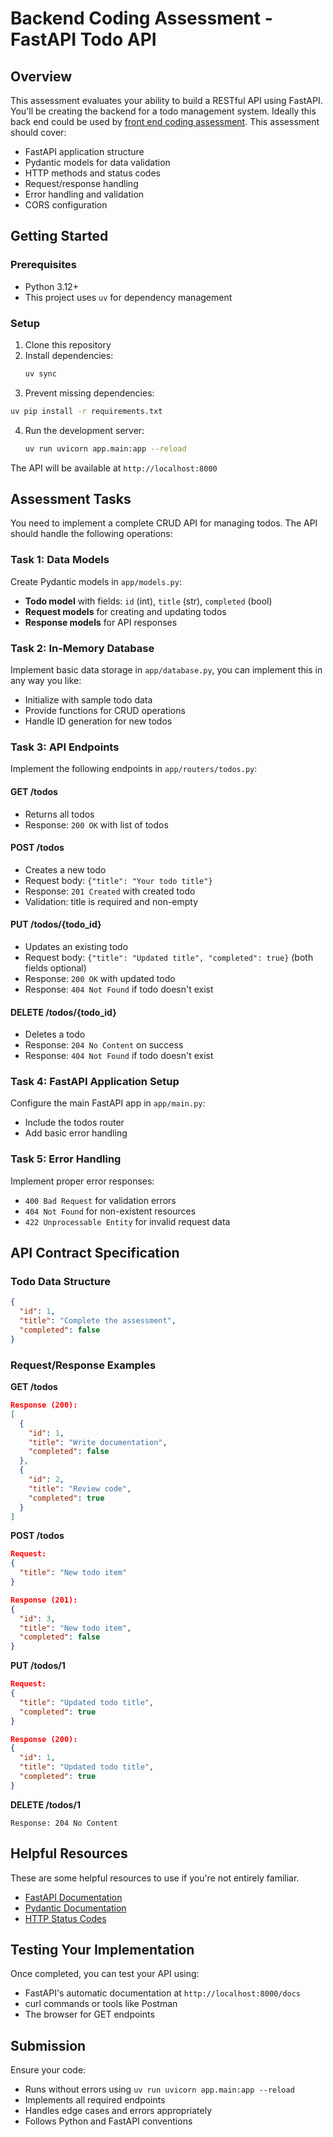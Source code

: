 # Backend Coding Assessment - FastAPI Todo API

## Overview

This assessment evaluates your ability to build a RESTful API using FastAPI. You'll be creating the backend for a todo management system. Ideally this back end could be used by [front end coding assessment](https://github.com/topschool-ai/fe-coding-assessment). This assessment should cover:

- FastAPI application structure
- Pydantic models for data validation
- HTTP methods and status codes
- Request/response handling
- Error handling and validation
- CORS configuration

## Getting Started

### Prerequisites

- Python 3.12+
- This project uses `uv` for dependency management

### Setup

1. Clone this repository
2. Install dependencies:
   ```bash
   uv sync
   ```
3. Prevent missing dependencies:
  ```bash
  uv pip install -r requirements.txt
  ```
4. Run the development server:
   ```bash
   uv run uvicorn app.main:app --reload
   ```

The API will be available at `http://localhost:8000`

## Assessment Tasks

You need to implement a complete CRUD API for managing todos. The API should handle the following operations:

### Task 1: Data Models

Create Pydantic models in `app/models.py`:

- **Todo model** with fields: `id` (int), `title` (str), `completed` (bool)
- **Request models** for creating and updating todos
- **Response models** for API responses

### Task 2: In-Memory Database

Implement basic data storage in `app/database.py`, you can implement this in any way you like:

- Initialize with sample todo data
- Provide functions for CRUD operations
- Handle ID generation for new todos

### Task 3: API Endpoints

Implement the following endpoints in `app/routers/todos.py`:

#### GET /todos

- Returns all todos
- Response: `200 OK` with list of todos

#### POST /todos

- Creates a new todo
- Request body: `{"title": "Your todo title"}`
- Response: `201 Created` with created todo
- Validation: title is required and non-empty

#### PUT /todos/{todo_id}

- Updates an existing todo
- Request body: `{"title": "Updated title", "completed": true}` (both fields optional)
- Response: `200 OK` with updated todo
- Response: `404 Not Found` if todo doesn't exist

#### DELETE /todos/{todo_id}

- Deletes a todo
- Response: `204 No Content` on success
- Response: `404 Not Found` if todo doesn't exist

### Task 4: FastAPI Application Setup

Configure the main FastAPI app in `app/main.py`:

- Include the todos router
- Add basic error handling

### Task 5: Error Handling

Implement proper error responses:

- `400 Bad Request` for validation errors
- `404 Not Found` for non-existent resources
- `422 Unprocessable Entity` for invalid request data

## API Contract Specification

### Todo Data Structure

```json
{
  "id": 1,
  "title": "Complete the assessment",
  "completed": false
}
```

### Request/Response Examples

**GET /todos**

```json
Response (200):
[
  {
    "id": 1,
    "title": "Write documentation",
    "completed": false
  },
  {
    "id": 2,
    "title": "Review code",
    "completed": true
  }
]
```

**POST /todos**

```json
Request:
{
  "title": "New todo item"
}

Response (201):
{
  "id": 3,
  "title": "New todo item",
  "completed": false
}
```

**PUT /todos/1**

```json
Request:
{
  "title": "Updated todo title",
  "completed": true
}

Response (200):
{
  "id": 1,
  "title": "Updated todo title",
  "completed": true
}
```

**DELETE /todos/1**

```
Response: 204 No Content
```

## Helpful Resources

These are some helpful resources to use if you're not entirely familiar.

- [FastAPI Documentation](https://fastapi.tiangolo.com/)
- [Pydantic Documentation](https://docs.pydantic.dev/)
- [HTTP Status Codes](https://developer.mozilla.org/en-US/docs/Web/HTTP/Status)

## Testing Your Implementation

Once completed, you can test your API using:

- FastAPI's automatic documentation at `http://localhost:8000/docs`
- curl commands or tools like Postman
- The browser for GET endpoints

## Submission

Ensure your code:

- Runs without errors using `uv run uvicorn app.main:app --reload`
- Implements all required endpoints
- Handles edge cases and errors appropriately
- Follows Python and FastAPI conventions
